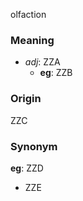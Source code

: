 olfaction
### Meaning
+ _adj_: ZZA
    + __eg__: ZZB

### Origin

ZZC

### Synonym

__eg__: ZZD

+ ZZE


